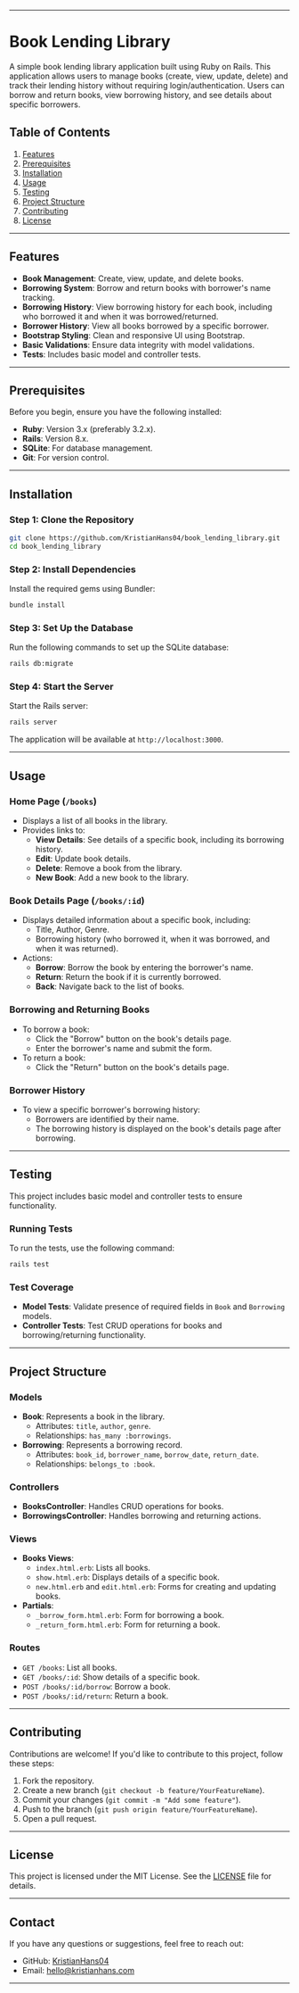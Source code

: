 
---

# Book Lending Library

A simple book lending library application built using Ruby on Rails. This application allows users to manage books (create, view, update, delete) and track their lending history without requiring login/authentication. Users can borrow and return books, view borrowing history, and see details about specific borrowers.

## Table of Contents

1. [Features](#features)
2. [Prerequisites](#prerequisites)
3. [Installation](#installation)
4. [Usage](#usage)
5. [Testing](#testing)
6. [Project Structure](#project-structure)
7. [Contributing](#contributing)
8. [License](#license)

---

## Features

- **Book Management**: Create, view, update, and delete books.
- **Borrowing System**: Borrow and return books with borrower's name tracking.
- **Borrowing History**: View borrowing history for each book, including who borrowed it and when it was borrowed/returned.
- **Borrower History**: View all books borrowed by a specific borrower.
- **Bootstrap Styling**: Clean and responsive UI using Bootstrap.
- **Basic Validations**: Ensure data integrity with model validations.
- **Tests**: Includes basic model and controller tests.

---

## Prerequisites

Before you begin, ensure you have the following installed:

- **Ruby**: Version 3.x (preferably 3.2.x).
- **Rails**: Version 8.x.
- **SQLite**: For database management.
- **Git**: For version control.

---

## Installation

### Step 1: Clone the Repository

```bash
git clone https://github.com/KristianHans04/book_lending_library.git
cd book_lending_library
```

### Step 2: Install Dependencies

Install the required gems using Bundler:

```bash
bundle install
```

### Step 3: Set Up the Database

Run the following commands to set up the SQLite database:

```bash
rails db:migrate
```

### Step 4: Start the Server

Start the Rails server:

```bash
rails server
```

The application will be available at `http://localhost:3000`.

---

## Usage

### Home Page (`/books`)

- Displays a list of all books in the library.
- Provides links to:
  - **View Details**: See details of a specific book, including its borrowing history.
  - **Edit**: Update book details.
  - **Delete**: Remove a book from the library.
  - **New Book**: Add a new book to the library.

### Book Details Page (`/books/:id`)

- Displays detailed information about a specific book, including:
  - Title, Author, Genre.
  - Borrowing history (who borrowed it, when it was borrowed, and when it was returned).
- Actions:
  - **Borrow**: Borrow the book by entering the borrower's name.
  - **Return**: Return the book if it is currently borrowed.
  - **Back**: Navigate back to the list of books.

### Borrowing and Returning Books

- To borrow a book:
  - Click the "Borrow" button on the book's details page.
  - Enter the borrower's name and submit the form.
- To return a book:
  - Click the "Return" button on the book's details page.

### Borrower History

- To view a specific borrower's borrowing history:
  - Borrowers are identified by their name.
  - The borrowing history is displayed on the book's details page after borrowing.

---

## Testing

This project includes basic model and controller tests to ensure functionality.

### Running Tests

To run the tests, use the following command:

```bash
rails test
```

### Test Coverage

- **Model Tests**: Validate presence of required fields in `Book` and `Borrowing` models.
- **Controller Tests**: Test CRUD operations for books and borrowing/returning functionality.

---

## Project Structure

### Models

- **Book**: Represents a book in the library.
  - Attributes: `title`, `author`, `genre`.
  - Relationships: `has_many :borrowings`.
- **Borrowing**: Represents a borrowing record.
  - Attributes: `book_id`, `borrower_name`, `borrow_date`, `return_date`.
  - Relationships: `belongs_to :book`.

### Controllers

- **BooksController**: Handles CRUD operations for books.
- **BorrowingsController**: Handles borrowing and returning actions.

### Views

- **Books Views**:
  - `index.html.erb`: Lists all books.
  - `show.html.erb`: Displays details of a specific book.
  - `new.html.erb` and `edit.html.erb`: Forms for creating and updating books.
- **Partials**:
  - `_borrow_form.html.erb`: Form for borrowing a book.
  - `_return_form.html.erb`: Form for returning a book.

### Routes

- `GET /books`: List all books.
- `GET /books/:id`: Show details of a specific book.
- `POST /books/:id/borrow`: Borrow a book.
- `POST /books/:id/return`: Return a book.

---

## Contributing

Contributions are welcome! If you'd like to contribute to this project, follow these steps:

1. Fork the repository.
2. Create a new branch (`git checkout -b feature/YourFeatureName`).
3. Commit your changes (`git commit -m "Add some feature"`).
4. Push to the branch (`git push origin feature/YourFeatureName`).
5. Open a pull request.

---

## License

This project is licensed under the MIT License. See the [LICENSE](LICENSE) file for details.

---

## Contact

If you have any questions or suggestions, feel free to reach out:

- GitHub: [KristianHans04](https://github.com/KristianHans04)
- Email: hello@kristianhans.com

---
